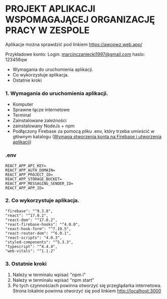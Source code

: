 # PROJEKT APLIKACJI WSPOMAGAJĄCEJ ORGANIZACJĘ PRACY W ZESPOLE
Aplikacje można sprawdzić pod linkiem https://awopwz.web.app/

Przykładowe konto:
Login: marcinczaniecki1997@gmail.com
haslo: 123456qw

 - Wymagania do uruchomienia aplikacji.
 - Co wykorzystuje aplikacja.
 - Ostatnie kroki
 
### 1. Wymagania do uruchomienia aplikacji.
 - Komputer
 - Sprawne łącze internetowe
 -  Terminal
 - Zainstalowane zależności
 - zainstalowany NodeJs + npm
 - Podłączony Firebase za pomocą pliku .env, który trzeba umieścić w głównym katalogu ([Wymaga stworzenia konta na Firebase i utworzenia aplikacji](https://www.youtube.com/watch?v=q5tAUb_bvqg))
###  .env
```
REACT_APP_API_KEY=
REACT_APP_AUTH_DOMAIN=
REACT_APP_PROJECT_ID=
REACT_APP_STORAGE_BUCKET=
REACT_APP_MESSAGING_SENDER_ID=
REACT_APP_APP_ID=
```
### 2. Co wykorzystuje aplikacja.
```
"firebase": "^9.3.0",
"react": "^17.0.2",
"react-dom": "^17.0.2",
"react-firebase-hooks": "^4.0.0",
"react-hook-form": "^7.19.5",
"react-router-dom": "^6.0.1",
"react-scripts": "4.0.3",
"styled-components": "^5.3.3",
"typescript": "^4.4.4",
"web-vitals": "^1.1.2"
```
 ### 3. Ostatnie kroki
 
 1. Należy w terminalu wpisać "npm i" 
 2. Należy w terminalu wpisać "npm start"
 3. Po tych czynnościach powinna otworzyć się przeglądarka internetowa. 
Strona lokalnie powinna otworzyć się pod linkiem [http://localhost:3000](http://localhost:3000)
 

